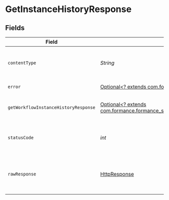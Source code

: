 # GetInstanceHistoryResponse


## Fields

| Field                                                                                                                                                       | Type                                                                                                                                                        | Required                                                                                                                                                    | Description                                                                                                                                                 |
| ----------------------------------------------------------------------------------------------------------------------------------------------------------- | ----------------------------------------------------------------------------------------------------------------------------------------------------------- | ----------------------------------------------------------------------------------------------------------------------------------------------------------- | ----------------------------------------------------------------------------------------------------------------------------------------------------------- |
| `contentType`                                                                                                                                               | *String*                                                                                                                                                    | :heavy_check_mark:                                                                                                                                          | HTTP response content type for this operation                                                                                                               |
| `error`                                                                                                                                                     | [Optional<? extends com.formance.formance_sdk.models.shared.Error>](../../models/shared/Error.md)                                                           | :heavy_minus_sign:                                                                                                                                          | General error                                                                                                                                               |
| `getWorkflowInstanceHistoryResponse`                                                                                                                        | [Optional<? extends com.formance.formance_sdk.models.shared.GetWorkflowInstanceHistoryResponse>](../../models/shared/GetWorkflowInstanceHistoryResponse.md) | :heavy_minus_sign:                                                                                                                                          | The workflow instance history                                                                                                                               |
| `statusCode`                                                                                                                                                | *int*                                                                                                                                                       | :heavy_check_mark:                                                                                                                                          | HTTP response status code for this operation                                                                                                                |
| `rawResponse`                                                                                                                                               | [HttpResponse<InputStream>](https://docs.oracle.com/en/java/javase/11/docs/api/java.net.http/java/net/http/HttpResponse.html)                               | :heavy_check_mark:                                                                                                                                          | Raw HTTP response; suitable for custom response parsing                                                                                                     |